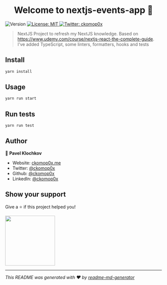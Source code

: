 <h1 align="center">Welcome to nextjs-events-app 👋</h1>
<p>
  <img alt="Version" src="https://img.shields.io/badge/version-0.3.0-blue.svg?cacheSeconds=2592000" />
  <a href="#" target="_blank">
    <img alt="License: MIT" src="https://img.shields.io/badge/License-MIT-yellow.svg" />
  </a>
  <a href="https://twitter.com/ckomop0x\" target="_blank">
    <img alt="Twitter: ckomop0x" src="https://img.shields.io/twitter/follow/ckomop0x\.svg?style=social" />
  </a>
</p>

> NextJS Project to refresh my NextJS knowledge.
> Based on https://www.udemy.com/course/nextjs-react-the-complete-guide.
> I've added TypeScript, some linters, formatters, hooks and tests

## Install

```sh
yarn install
```

## Usage

```sh
yarn run start
```

## Run tests

```sh
yarn run test
```

## Author

👤 **Pavel Klochkov**

- Website: [ckomop0x.me](https://ckomop0x.me)
- Twitter: [@ckomop0x](https://twitter.com/ckomop0x)
- Github: [@ckomop0x](https://github.com/ckomop0x)
- LinkedIn: [@ckomop0x](https://linkedin.com/in/ckomop0x)

## Show your support

Give a ⭐️ if this project helped you!

<a href="https://www.patreon.com/ckomop0x">
  <img src="https://c5.patreon.com/external/logo/become_a_patron_button@2x.png" width="160">
</a>

---

_This README was generated with ❤️ by [readme-md-generator](https://github.com/kefranabg/readme-md-generator)_
